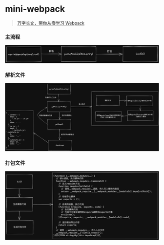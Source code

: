 # mini-webpack

> [万字长文，带你从零学习 Webpack](https://juejin.cn/post/6994346951739179039)

### 主流程

![主流程](./images/main-process.png)

### 解析文件

![解析文件](./images/parse-module-info.png)

### 打包文件

![打包文件](./images/build.png)
